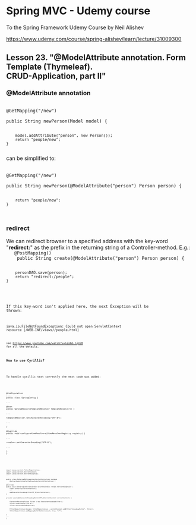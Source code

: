 # Spring MVC - Udemy course
To the Spring Framework Udemy Course by Neil Alishev

https://www.udemy.com/course/spring-alishev/learn/lecture/31009300

<h2>Lesson 23. "@ModelAttribute annotation. Form Template (Thymeleaf).
<br>CRUD-Application, part II"</h2>

<h3>@ModelAttribute annotation</h3>

<code>
@GetMapping("/new")
    <br>public String newPerson(Model model) {
    
        model.addAttribute("person", new Person());
        return "people/new";
    }
</code>
can be simplified to:
<br><br>
<code>
@GetMapping("/new")
    <br>public String newPerson(@ModelAttribute("person") Person person) {

        return "people/new";
    }
</code>

<h3>redirect</h3>
We can redirect browser to a specified address with
the key-word "<b>redirect:</b>" as the prefix in the returning
string of a Controller-method. E.g.:

<code>
   @PostMapping()
    public String create(@ModelAttribute("person") Person person) {
        
        personDAO.save(person);
        return "redirect:/people";
    }
<code/>

If this key-word isn't applied here, the next Exception will be 
thrown:

<code>java.io.FileNotFoundException: Could not open ServletContext resource [/WEB-INF/views//people.html]
<code/>

see https://www.youtube.com/watch?v=lesNd-lqUiM for all the details.

<h3>How to use Cyrillic?</h3>

To handle cyrillic text correctly the next code was added:

<code>
    
    @Configuration
    ...
    public class SpringConfig {

    ...

    @Bean
    public SpringResourceTemplateResolver templateResolver() {

    ...

    templateResolver.setCharacterEncoding("UTF-8");

    ...

    }

    @Override
    public void configureViewResolvers(ViewResolverRegistry registry) {

    ...

    resolver.setCharacterEncoding("UTF-8");

    ...

    }
    }
<code/>

<code>

    import javax.servlet.FilterRegistration;
    import javax.servlet.ServletContext;
    import javax.servlet.ServletException;
    ...

    public class MySpringMVCDispatcherServletInitializer extends
        AbstractAnnotationConfigDispatcherServletInitializer {
    ...
    @Override
    public void onStartup(ServletContext servletContext) throws ServletException {
        super.onStartup(servletContext);
        ...
        addCharacterEncodingFilterUTF_8(servletContext);
    }

    private void addCharacterEncodingFilterUTF_8(ServletContext servletContext) {

        CharacterEncodingFilter filter = new CharacterEncodingFilter();
        filter.setEncoding("UTF-8");
        filter.setForceEncoding(true);

        FilterRegistration.Dynamic filterRegistration = servletContext.addFilter("encodingFilter", filter);
        filterRegistration.addMappingForUrlPatterns(null, true, "/*");

    }
    ...
    }
<code/>
